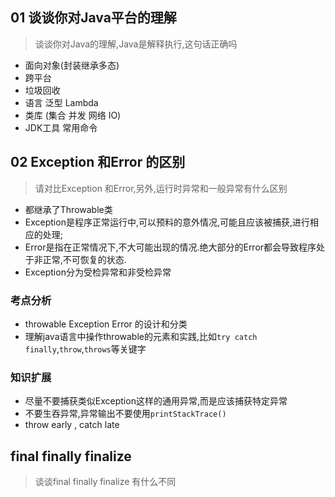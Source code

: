 ## 01 谈谈你对Java平台的理解

> 谈谈你对Java的理解,Java是解释执行,这句话正确吗



* 面向对象(封装继承多态)
* 跨平台
* 垃圾回收
* 语言 泛型 Lambda
* 类库  (集合 并发 网络 IO)
* JDK工具 常用命令



## 02 Exception 和Error 的区别

> 请对比Exception 和Error,另外,运行时异常和一般异常有什么区别

* 都继承了Throwable类
* Exception是程序正常运行中,可以预料的意外情况,可能且应该被捕获,进行相应的处理;
* Error是指在正常情况下,不大可能出现的情况.绝大部分的Error都会导致程序处于非正常,不可恢复的状态.
* Exception分为受检异常和非受检异常

### 考点分析

* throwable Exception Error 的设计和分类
* 理解java语言中操作throwable的元素和实践,比如`try catch finally`,`throw`,`throws`等关键字

### 知识扩展

* 尽量不要捕获类似Exception这样的通用异常,而是应该捕获特定异常
* 不要生吞异常,异常输出不要使用`printStackTrace()`
* throw early , catch late

## final finally finalize 

> 谈谈final finally finalize 有什么不同

